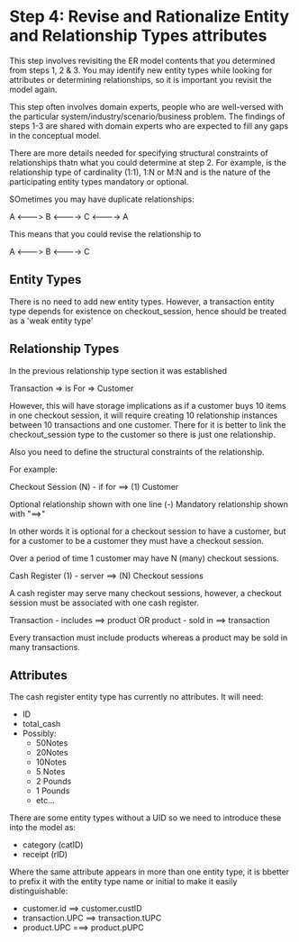 # Step 4: Revise and Rationalize Entity and Relationship Types attributes 

This step involves revisiting the ER model contents that you determined from steps 1, 2 & 3.
You may identify new entity types while looking for attributes or determining relationships, so it is important you revisit the model again. 

This step often involves domain experts, people who are well-versed with the particular system/industry/scenario/business problem. 
The findings of steps 1-3 are shared with domain experts who are expected to fill any gaps in the conceptual model. 

There are more details needed for specifying structural constraints of relationships thatn what you could determine at step 2. 
For example, is the relationship type of cardinality (1:1), 1:N or M:N and is the nature of the participating entity types mandatory or optional. 

SOmetimes you may have duplicate relationships: 

A <---> B <----> C <----> A 

This means that you could revise the relationship to 

A <---> B <----> C

## Entity Types 

There is no need to add new entity types. However, a transaction entity type depends for existence on checkout_session, hence should be treated as a 'weak entity type' 

## Relationship Types

In the previous relationship type section it was established 

Transaction => is For => Customer 

However, this will have storage implications as if a customer buys 10 items in one checkout session, it will require creating 10 relationship instances between 10 transactions and one customer. There for it is better to link the checkout_session type to the customer so there is just one relationship. 

Also you need to define the structural constraints of the relationship. 

For example: 

Checkout Session (N) - if for ==> (1) Customer

Optional relationship shown with one line (-)
Mandatory relationship shown with "==>"

In other words it is optional for a checkout session to have a customer, but for a customer to be a customer they must have a checkout session. 

Over a period of time 1 customer may have N (many) checkout sessions. 

Cash Register (1) - server ==> (N) Checkout sessions

A cash register may serve many checkout sessions, however, a checkout session must be associated with one cash register. 

Transaction - includes ==> product OR product - sold in ==> transaction 

Every transaction must include products whereas a product may be sold in many transactions. 

## Attributes 

The cash register entity type has currently no attributes. 
It will need:
  - ID
  - total_cash
  - Possibly: 
    - 50Notes
    - 20Notes
    - 10Notes
    - 5 Notes
    - 2 Pounds 
    - 1 Pounds 
    - etc...

There are some entity types without a UID so we need to introduce these into the model as:

- category (catID)
- receipt (rID)

Where the same attribute appears in more than one entity type, it is bbetter to prefix it with the entity type name or initial to make it easily distinguishable: 

- customer.id ==> customer.custID
- transaction.UPC ==> transaction.tUPC
- product.UPC ===> product.pUPC

